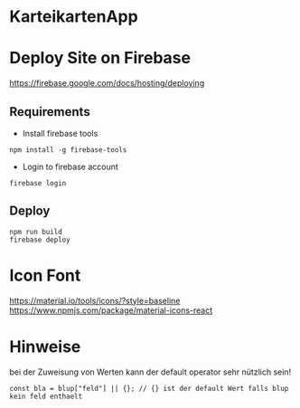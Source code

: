 # KarteikartenApp

# Deploy Site on Firebase
https://firebase.google.com/docs/hosting/deploying


## Requirements

* Install firebase tools
```
npm install -g firebase-tools
```
* Login to firebase account
```
firebase login
```

## Deploy
```
npm run build
firebase deploy
```

# Icon Font
https://material.io/tools/icons/?style=baseline
https://www.npmjs.com/package/material-icons-react

# Hinweise

bei der Zuweisung von Werten kann der default operator sehr nützlich sein!

```
const bla = blup["feld"] || {}; // {} ist der default Wert falls blup kein feld enthaelt

```